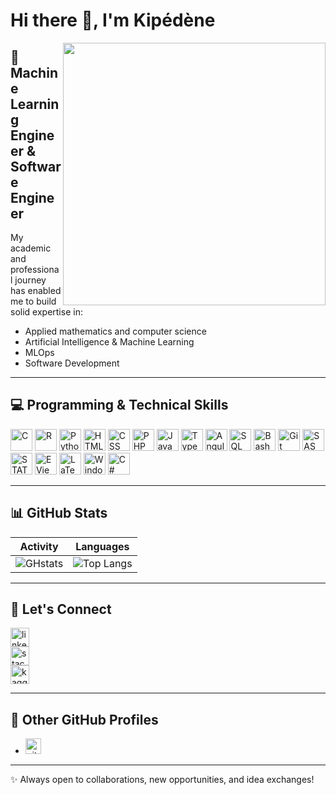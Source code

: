 # Hi there 👋, I'm Kipédène  

<img src="https://media0.giphy.com/media/u6P4KfXsTadxj4ngTk/giphy.gif?cid=ecf05e47y4hkqaeen6suvot3nciowxeks50pck1rhatvbx2j&rid=giphy.gif&ct=g" width="420" align="right">

## 🚀 Machine Learning Engineer & Software Engineer  

My academic and professional journey has enabled me to build solid expertise in:  
- Applied mathematics and computer science  
- Artificial Intelligence & Machine Learning  
- MLOps  
- Software Development  

---

## 💻 Programming & Technical Skills  

<p>
<img alt="C" width="35px" src="https://cdn.jsdelivr.net/gh/devicons/devicon/icons/c/c-original.svg" />
<img alt="R" width="35px" src="https://cdn.jsdelivr.net/gh/devicons/devicon/icons/r/r-original.svg" />
<img alt="Python" width="35px" src="https://upload.wikimedia.org/wikipedia/commons/c/c3/Python-logo-notext.svg" />
<img alt="HTML" width="35px" src="https://cdn.jsdelivr.net/gh/devicons/devicon/icons/html5/html5-plain.svg" />
<img alt="CSS" width="35px" src="https://cdn.jsdelivr.net/gh/devicons/devicon/icons/css3/css3-plain.svg" />
<img alt="PHP" width="35px" src="https://www.php.net/images/logos/new-php-logo.svg" />
<img alt="JavaScript" width="35px" src="https://cdn.jsdelivr.net/gh/devicons/devicon/icons/javascript/javascript-plain.svg" />
<img alt="TypeScript" width="35px" src="https://upload.wikimedia.org/wikipedia/commons/4/4c/Typescript_logo_2020.svg" />
<img alt="Angular" width="35px" src="https://cdn.jsdelivr.net/gh/devicons/devicon/icons/angularjs/angularjs-plain.svg" />
<img alt="SQL" width="35px" src="https://pixhost.icu/avaxhome/2c/18/0059182c.jpg" />
<img alt="Bash" width="35px" src="https://cdn.jsdelivr.net/gh/devicons/devicon/icons/bash/bash-original.svg" />
<img alt="Git" width="35px" src="https://cdn.jsdelivr.net/gh/devicons/devicon/icons/git/git-original.svg" />
<img alt="SAS" width="35px" src="https://cdn.freebiesupply.com/logos/large/2x/sas-6-logo-png-transparent.png" />
<img alt="STATA" width="35px" src="https://upload.wikimedia.org/wikipedia/commons/5/5c/Stata_Logo.svg" />
<img alt="EViews" width="35px" src="https://th.bing.com/th/id/R.415f5d3b599599ac40b97f8ae2989a12?rik=lv9QELE1NMcumA&pid=ImgRaw&r=0" />
<img alt="LaTeX" width="35px" src="https://cdn.jsdelivr.net/gh/devicons/devicon/icons/latex/latex-original.svg" />
<img alt="Windows/Unix" width="35px" src="https://miro.medium.com/v2/resize:fit:944/0*21xQhG2xU8KSul5z.jpg" />
<img alt="C#" width="35px" src="https://upload.wikimedia.org/wikipedia/commons/b/bd/Logo_C_sharp.svg" />
</p>

---

## 📊 GitHub Stats  

| Activity | Languages |
|----------|-----------|
| ![GHstats](https://github-readme-stats.vercel.app/api?username=kipedene&show_icons=true&theme=tokyonight) | ![Top Langs](https://github-readme-stats.vercel.app/api/top-langs/?username=kipedene&layout=compact&theme=tokyonight) |

---

## 🤝 Let's Connect  

[<img src='https://cdn.jsdelivr.net/npm/simple-icons@3.0.1/icons/linkedin.svg' alt='linkedin' height='30'>](https://www.linkedin.com/in/kipédènecoulibaly/)  
[<img src='https://cdn.jsdelivr.net/npm/simple-icons@3.0.1/icons/stackoverflow.svg' alt='stackoverflow' height='30'>](https://stackoverflow.com/users/19874028/kip%c3%a9d%c3%a8ne-coulibaly)  
[<img src='https://cdn.jsdelivr.net/npm/simple-icons@3.0.1/icons/kaggle.svg' alt='kaggle' height='30'>](https://www.kaggle.com/kipedenecoulibaly)  

---

## 🔗 Other GitHub Profiles  

- [<img src='https://cdn.jsdelivr.net/npm/simple-icons@3.0.1/icons/github.svg' alt='github' height='25'>](https://github.com/kipedene-inrae)  

---

✨ Always open to collaborations, new opportunities, and idea exchanges!  
